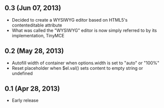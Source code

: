 0.3 (Jun 07, 2013)
--------------------
* Decided to create a WYSIWYG editor based on HTML5's contenteditable attribute
* What was called the "WYSIWYG" editor is now simply referred to by its implementation, TinyMCE

0.2 (May 28, 2013)
--------------------
* Autofill width of container when options.width is set to "auto" or "100%"
* Reset placeholder when $el.val() sets content to empty string or undefined

0.1 (Apr 28, 2013)
--------------------
* Early release